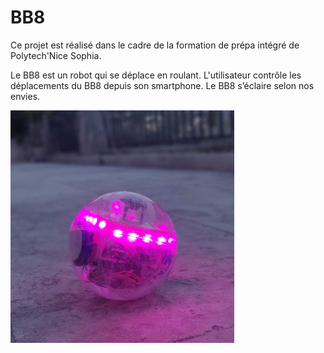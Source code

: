 # BB8

 Ce projet est réalisé dans le cadre de la formation de prépa intégré de Polytech'Nice Sophia.

Le BB8 est un robot qui se déplace en roulant. L'utilisateur contrôle les déplacements du BB8 depuis son smartphone. Le BB8 s’éclaire selon nos envies.  



![BB8](https://github.com/Blanc-Bertolotto/BB8/blob/master/bb8.PNG?raw=true "BB-8")


